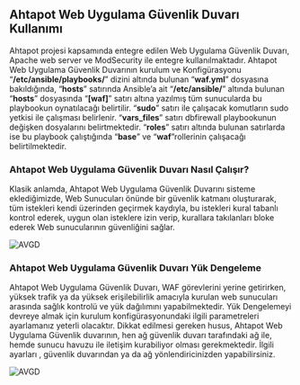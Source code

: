 
## Ahtapot Web Uygulama Güvenlik Duvarı Kullanımı
Ahtapot projesi kapsamında entegre edilen Web Uygulama Güvenlik Duvarı, Apache web server ve ModSecurity ile entegre kullanılmaktadır. 
Ahtapot Web Uygulama Güvenlik Duvarının kurulum ve Konfigürasyonu “**/etc/ansible/playbooks/**” dizini altında bulunan “**waf.yml**” dosyasına bakıldığında, “**hosts**” satırında Ansible’a ait “**/etc/ansible/**” altında bulunan “**hosts**” dosyasında “**[waf]**” satırı altına yazılmış tüm sunucularda bu playbookun oynatılacağı belirtilir.
 “**sudo**” satırı ile çalışacak komutların sudo yetkisi ile çalışması belirlenir. “**vars_files**” satırı dbfirewall playbookunun değişken dosyalarını belirtmektedir. “**roles**” satırı altında bulunan satırlarda ise bu playbook çalıştığında “**base**” ve “**waf**”rollerinin çalışacağı belirtilmektedir.


### Ahtapot Web Uygulama Güvenlik Duvarı Nasıl Çalışır?
Klasik anlamda, Ahtapot Web Uygulama Güvenlik Duvarını sisteme eklediğimizde, Web Sunucuları önünde bir güvenlik katmanı oluşturarak, tüm istekleri kendi üzerinden geçirmek kaydıyla, bu istekleri kural tabanlı kontrol ederek, uygun olan isteklere izin verip, kurallara takılanları bloke ederek Web sunucularının güvenliğini sağlar. 

![AVGD](../img/ahtapot.waf.1.png)


### Ahtapot Web Uygulama Güvenlik Duvarı Yük Dengeleme


Ahtapot Web Uygulama Güvenlik Duvarı, WAF görevlerini yerine getirirken, yüksek trafik ya da yüksek erişilebilirlik amacıyla kurulan web sunucuları arasında sağlık kontrolü ve yük dağılımını yapabilmektedir. Yük Dengelemeyi devreye almak için kurulum konfigürasyonundaki ilgili parametreleri ayarlamanız yeterli olacaktır. Dikkat edilmesi gereken husus, Ahtapot Web Uygulama Güvenlik duvarının, hen ağ güvenlik duvarı tarafındaki ağ ile, hemde sunucu havuzu ile iletişim kurabiliyor olması gerekmektedir. İlgili ayarları , güvenlik duvarından ya da ağ yönlendiricinizden yapabilirsiniz.

![AVGD](../img/ahtapot.waf.2.png)


